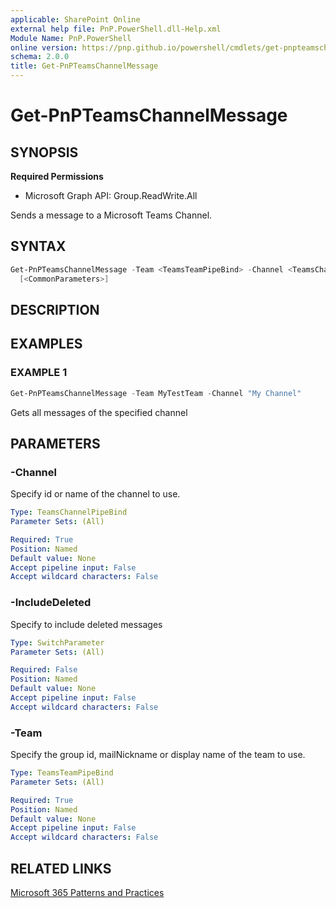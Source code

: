 ```yaml
---
applicable: SharePoint Online
external help file: PnP.PowerShell.dll-Help.xml
Module Name: PnP.PowerShell
online version: https://pnp.github.io/powershell/cmdlets/get-pnpteamschannelmessage
schema: 2.0.0
title: Get-PnPTeamsChannelMessage
---
```


# Get-PnPTeamsChannelMessage

## SYNOPSIS

**Required Permissions**

  * Microsoft Graph API: Group.ReadWrite.All

Sends a message to a Microsoft Teams Channel.

## SYNTAX

```powershell
Get-PnPTeamsChannelMessage -Team <TeamsTeamPipeBind> -Channel <TeamsChannelPipeBind> [-IncludeDeleted]
  [<CommonParameters>]
```

## DESCRIPTION

## EXAMPLES

### EXAMPLE 1
```powershell
Get-PnPTeamsChannelMessage -Team MyTestTeam -Channel "My Channel"
```

Gets all messages of the specified channel

## PARAMETERS

### -Channel
Specify id or name of the channel to use.

```yaml
Type: TeamsChannelPipeBind
Parameter Sets: (All)

Required: True
Position: Named
Default value: None
Accept pipeline input: False
Accept wildcard characters: False
```

### -IncludeDeleted
Specify to include deleted messages

```yaml
Type: SwitchParameter
Parameter Sets: (All)

Required: False
Position: Named
Default value: None
Accept pipeline input: False
Accept wildcard characters: False
```

### -Team
Specify the group id, mailNickname or display name of the team to use.

```yaml
Type: TeamsTeamPipeBind
Parameter Sets: (All)

Required: True
Position: Named
Default value: None
Accept pipeline input: False
Accept wildcard characters: False
```

## RELATED LINKS

[Microsoft 365 Patterns and Practices](https://aka.ms/m365pnp)
